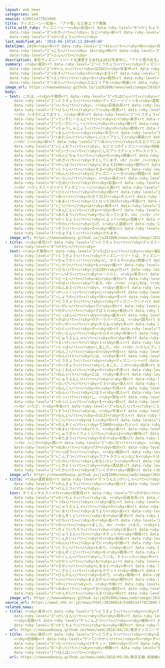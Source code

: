 ```yaml
---
layout: web_news
categories: web
newsid: k10011477921000
title: ディズニーシー拡張へ 「アナ雪」など新エリア開業
title_with_ruby: ディズニーシー<ruby>拡張<rt data-ruby-level="6">かくちょう</rt></ruby>へ 「アナ<ruby>雪<rt
  data-ruby-level="2">ゆき</rt></ruby>」など<ruby>新<rt data-ruby-level="2">しん</rt></ruby>エリア<ruby>開業<rt
  data-ruby-level="3">かいぎょう</rt></ruby>
last_modified_at: '2018-06-14T16:11:00+09:00'
datetime: 2018<ruby>年<rt data-ruby-level="1">ねん</rt></ruby>06<ruby>月<rt data-ruby-level="1">がつ</rt></ruby>14<ruby>日<rt
  data-ruby-level="1">にち</rt></ruby> 16<ruby>時<rt data-ruby-level="2">じ</rt></ruby>11<ruby>分<rt
  data-ruby-level="2">ふん</rt></ruby>
description: 東京ディズニーリゾートを運営する会社は2022年度中に、「アナと雪の女王」など映画を題材にしたアトラクションがある新たなエリアを開業することになりました。
summary: <ruby>東京<rt data-ruby-level="2">とうきょう</rt></ruby>ディズニーリゾートを<ruby>運営<rt data-ruby-level="5">うんえい</rt></ruby>する<ruby>会社<rt
  data-ruby-level="2">かいしゃ</rt></ruby>は2022<ruby>年度中<rt data-ruby-level="3">ねんどちゅう</rt></ruby>に、「アナと<ruby>雪<rt
  data-ruby-level="2">ゆき</rt></ruby>の<ruby>女王<rt data-ruby-level="1">じょおう</rt></ruby>」など<ruby>映画<rt
  data-ruby-level="6">えいが</rt></ruby>を<ruby>題材<rt data-ruby-level="4">だいざい</rt></ruby>にしたアトラクションがある<ruby>新<rt
  data-ruby-level="2">あら</rt></ruby>たなエリアを<ruby>開業<rt data-ruby-level="3">かいぎょう</rt></ruby>することになりました。
image_url: https://newswebeasy.github.io/ja201806/news/web/image/2018/06/14/K10011477921_1806141706_1806141726_01_02.jpg
body:
- text: これは、<ruby>千葉県<rt data-ruby-level="3">ちばけん</rt></ruby><ruby>浦安市<rt data-ruby-level="7">うらやすし</rt></ruby>にある<ruby>東京<rt
    data-ruby-level="2">とうきょう</rt></ruby>ディズニーリゾートを<ruby>運営<rt data-ruby-level="5">うんえい</rt></ruby>する「オリエンタルランド」が14<ruby>日<rt
    data-ruby-level="1">にち</rt></ruby>、<ruby>記者会見<rt data-ruby-level="3">きしゃかいけん</rt></ruby>を<ruby>開<rt
    data-ruby-level="3">ひら</rt></ruby>いて<ruby>発表<rt data-ruby-level="3">はっぴょう</rt></ruby>しました。<br
    /><br />それによりますと、<ruby>東京<rt data-ruby-level="2">とうきょう</rt></ruby><ruby>ディズニーランド<rt
    data-ruby-level="2">でぃずにーらんど</rt></ruby>と<ruby>東京<rt data-ruby-level="2">とうきょう</rt></ruby><ruby>ディズニーシー<rt
    data-ruby-level="2">でぃずにーしー</rt></ruby>の<ruby>隣<rt data-ruby-level="7">となり</rt></ruby>にある<ruby>駐車場<rt
    data-ruby-level="7">ちゅうしゃじょう</rt></ruby>の<ruby>敷地<rt data-ruby-level="7">しきち</rt></ruby>、およそ10<ruby>万<rt
    data-ruby-level="2">まん</rt></ruby><ruby>平方<rt data-ruby-level="3">へいほう</rt></ruby>メートルをディズニーシーの<ruby>新<rt
    data-ruby-level="2">あたら</rt></ruby>しいエリアとして<ruby>開発<rt data-ruby-level="3">かいはつ</rt></ruby>します。<br
    /><br /><ruby>新<rt data-ruby-level="2">あら</rt></ruby>たなエリアには、「アナと<ruby>雪<rt data-ruby-level="2">ゆき</rt></ruby>の<ruby>女王<rt
    data-ruby-level="1">じょおう</rt></ruby>」など３つのディズニー<ruby>映画<rt data-ruby-level="6">えいが</rt></ruby>を<ruby>題材<rt
    data-ruby-level="4">だいざい</rt></ruby>にしたアトラクションやレストラン、それにホテルなどが<ruby>設<rt data-ruby-level="5">もう</rt></ruby>けられ、2022<ruby>年度中<rt
    data-ruby-level="3">ねんどちゅう</rt></ruby>の<ruby>開業<rt data-ruby-level="3">かいぎょう</rt></ruby>を<ruby>目指<rt
    data-ruby-level="3">めざ</rt></ruby>すとしています。<br /><br /><ruby>会社<rt data-ruby-level="2">かいしゃ</rt></ruby>は、この<ruby>開発<rt
    data-ruby-level="3">かいはつ</rt></ruby>におよそ2500<ruby>億円<rt data-ruby-level="4">おくえん</rt></ruby>を<ruby>投資<rt
    data-ruby-level="5">とうし</rt></ruby>する<ruby>計画<rt data-ruby-level="2">けいかく</rt></ruby>で、2001<ruby>年<rt
    data-ruby-level="1">ねん</rt></ruby>にディズニーシーを<ruby>開園<rt data-ruby-level="3">かいえん</rt></ruby>して<ruby>以来<rt
    data-ruby-level="4">いらい</rt></ruby>、<ruby>最大<rt data-ruby-level="4">さいだい</rt></ruby><ruby>規模<rt
    data-ruby-level="6">きぼ</rt></ruby>の<ruby>拡張<rt data-ruby-level="6">かくちょう</rt></ruby>になるということです。<br
    /><br />ディズニーランドとディズニーシーに<ruby>入園<rt data-ruby-level="2">にゅうえん</rt></ruby>した<ruby>人<rt
    data-ruby-level="2">ひと</rt></ruby>の<ruby>数<rt data-ruby-level="2">かず</rt></ruby>は、<ruby>合<rt
    data-ruby-level="2">あ</rt></ruby>わせて3137<ruby>万人<rt data-ruby-level="2">まんにん</rt></ruby><ruby>余<rt
    data-ruby-level="5">あま</rt></ruby>りとなった2014<ruby>年度<rt data-ruby-level="3">ねんど</rt></ruby>をピークにその<ruby>後<rt
    data-ruby-level="2">ご</rt></ruby>は<ruby>毎年<rt data-ruby-level="2">まいとし</rt></ruby>3000<ruby>万人<rt
    data-ruby-level="2">まんにん</rt></ruby><ruby>余<rt data-ruby-level="5">あま</rt></ruby>りで<ruby>頭打<rt
    data-ruby-level="3">あたまう</rt></ruby>ちになっています。<br /><br /><ruby>今回<rt data-ruby-level="2">こんかい</rt></ruby>の<ruby>拡張<rt
    data-ruby-level="6">かくちょう</rt></ruby>によって<ruby>混雑<rt data-ruby-level="5">こんざつ</rt></ruby>を<ruby>和<rt
    data-ruby-level="7">やわ</rt></ruby>らげ、<ruby>入園者<rt data-ruby-level="3">にゅうえんしゃ</rt></ruby><ruby>数<rt
    data-ruby-level="2">すう</rt></ruby>の<ruby>増加<rt data-ruby-level="5">ぞうか</rt></ruby>につなげることができるのか<ruby>注目<rt
    data-ruby-level="3">ちゅうもく</rt></ruby>されます。
  image_url: https://newswebeasy.github.io/ja201806/news/web/image/2018/06/14/K10011477921_1806141706_1806141726_01_03.jpg
- title: <ruby>東京<rt data-ruby-level="2">とうきょう</rt></ruby>ディズニーリゾート <ruby>歴史<rt data-ruby-level="4">れきし</rt></ruby>と<ruby>課題<rt
    data-ruby-level="4">かだい</rt></ruby>
  text: <ruby>千葉県<rt data-ruby-level="3">ちばけん</rt></ruby><ruby>浦安市<rt data-ruby-level="7">うらやすし</rt></ruby>にある<ruby>東京<rt
    data-ruby-level="2">とうきょう</rt></ruby>ディズニーリゾートは、ディズニーランドとディズニーシーの２つのテーマパークを<ruby>中核<rt
    data-ruby-level="7">ちゅうかく</rt></ruby>に、ホテルや<ruby>商業<rt data-ruby-level="3">しょうぎょう</rt></ruby><ruby>施設<rt
    data-ruby-level="7">しせつ</rt></ruby>も<ruby>備<rt data-ruby-level="5">そな</rt></ruby>えたエリアです。<ruby>広<rt
    data-ruby-level="2">ひろ</rt></ruby>さは200<ruby>万<rt data-ruby-level="2">まん</rt></ruby><ruby>平方<rt
    data-ruby-level="3">へいほう</rt></ruby>メートルと、<ruby>東京<rt data-ruby-level="2">とうきょう</rt></ruby><ruby>ドーム<rt
    data-ruby-level="2">どーむ</rt></ruby>42<ruby>個分<rt data-ruby-level="5">こぶん</rt></ruby>に<ruby>上<rt
    data-ruby-level="1">のぼ</rt></ruby>ります。<br /><br />はじめは、<ruby>今<rt data-ruby-level="2">いま</rt></ruby>から35<ruby>年前<rt
    data-ruby-level="2">ねんまえ</rt></ruby>、<ruby>景気<rt data-ruby-level="4">けいき</rt></ruby>が<ruby>回復<rt
    data-ruby-level="5">かいふく</rt></ruby>に<ruby>向<rt data-ruby-level="3">む</rt></ruby>かいつつあった<ruby>昭和<rt
    data-ruby-level="3">しょうわ</rt></ruby>58<ruby>年<rt data-ruby-level="1">ねん</rt></ruby>に、<ruby>東京<rt
    data-ruby-level="2">とうきょう</rt></ruby><ruby>ディズニーランド<rt data-ruby-level="2">でぃずにーらんど</rt></ruby>がアメリカ<ruby>以外<rt
    data-ruby-level="4">いがい</rt></ruby>で<ruby>初<rt data-ruby-level="4">はじ</rt></ruby>めて、<ruby>世界<rt
    data-ruby-level="3">せかい</rt></ruby>では３<ruby>番目<rt data-ruby-level="2">ばんめ</rt></ruby>のディズニーテーマパークとしてオープンしました。<ruby>日本<rt
    data-ruby-level="1">にっぽん</rt></ruby><ruby>最大<rt data-ruby-level="4">さいだい</rt></ruby><ruby>規模<rt
    data-ruby-level="6">きぼ</rt></ruby>のテーマパークには、<ruby>国内<rt data-ruby-level="2">こくない</rt></ruby>だけでなく、アジアなど<ruby>海外<rt
    data-ruby-level="2">かいがい</rt></ruby>からも<ruby>多<rt data-ruby-level="2">おお</rt></ruby>くの<ruby>人<rt
    data-ruby-level="1">ひと</rt></ruby>が<ruby>訪<rt data-ruby-level="7">おとず</rt></ruby>れ、<ruby>開園<rt
    data-ruby-level="3">かいえん</rt></ruby>から８<ruby>年後<rt data-ruby-level="2">ねんご</rt></ruby>には<ruby>入園者<rt
    data-ruby-level="3">にゅうえんしゃ</rt></ruby>の<ruby>数<rt data-ruby-level="2">かず</rt></ruby>が<ruby>累計<rt
    data-ruby-level="7">るいけい</rt></ruby>１<ruby>億人<rt data-ruby-level="4">おくにん</rt></ruby>を<ruby>突破<rt
    data-ruby-level="7">とっぱ</rt></ruby>しました。<br /><br />さらにディズニーランドの<ruby>開園<rt data-ruby-level="3">かいえん</rt></ruby>から18<ruby>年後<rt
    data-ruby-level="2">ねんご</rt></ruby>の<ruby>平成<rt data-ruby-level="4">へいせい</rt></ruby>13<ruby>年<rt
    data-ruby-level="1">ねん</rt></ruby>には、<ruby>第<rt data-ruby-level="3">だい</rt></ruby>２のパークとして<ruby>東京<rt
    data-ruby-level="2">とうきょう</rt></ruby><ruby>ディズニーシー<rt data-ruby-level="2">でぃずにーしー</rt></ruby>が<ruby>開業<rt
    data-ruby-level="3">かいぎょう</rt></ruby>しました。この<ruby>結果<rt data-ruby-level="4">けっか</rt></ruby>、<ruby>翌年<rt
    data-ruby-level="6">よくねん</rt></ruby>の<ruby>平成<rt data-ruby-level="4">へいせい</rt></ruby>14<ruby>年<rt
    data-ruby-level="1">ねん</rt></ruby>には、<ruby>東京<rt data-ruby-level="2">とうきょう</rt></ruby>ディズニーリゾートの<ruby>入園者<rt
    data-ruby-level="3">にゅうえんしゃ</rt></ruby><ruby>数<rt data-ruby-level="2">すう</rt></ruby>は<ruby>累計<rt
    data-ruby-level="7">るいけい</rt></ruby>で３<ruby>億人<rt data-ruby-level="4">おくにん</rt></ruby>、さらに８<ruby>年後<rt
    data-ruby-level="2">ねんご</rt></ruby>の<ruby>平成<rt data-ruby-level="4">へいせい</rt></ruby>22<ruby>年<rt
    data-ruby-level="1">ねん</rt></ruby>には５<ruby>億人<rt data-ruby-level="4">おくにん</rt></ruby>に<ruby>達<rt
    data-ruby-level="4">たっ</rt></ruby>し、<ruby>現在<rt data-ruby-level="5">げんざい</rt></ruby>は７<ruby>億人<rt
    data-ruby-level="4">おくにん</rt></ruby>を<ruby>超<rt data-ruby-level="7">こ</rt></ruby>えています。<br
    /><br />ただ、<ruby>年度<rt data-ruby-level="3">ねんど</rt></ruby>ごとの<ruby>入園者<rt data-ruby-level="3">にゅうえんしゃ</rt></ruby><ruby>数<rt
    data-ruby-level="2">すう</rt></ruby>は、<ruby>平成<rt data-ruby-level="4">へいせい</rt></ruby>26<ruby>年度<rt
    data-ruby-level="3">ねんど</rt></ruby>の3137<ruby>万人<rt data-ruby-level="2">まんにん</rt></ruby>をピークに、その<ruby>後<rt
    data-ruby-level="2">ご</rt></ruby>は３<ruby>年<rt data-ruby-level="1">ねん</rt></ruby><ruby>連続<rt
    data-ruby-level="4">れんぞく</rt></ruby>で3000<ruby>万人<rt data-ruby-level="2">まんにん</rt></ruby><ruby>余<rt
    data-ruby-level="5">あま</rt></ruby>りと、<ruby>高<rt data-ruby-level="2">たか</rt></ruby>い<ruby>集客力<rt
    data-ruby-level="3">しゅうきゃくりょく</rt></ruby>は<ruby>維持<rt data-ruby-level="7">いじ</rt></ruby>していますが<ruby>頭打<rt
    data-ruby-level="3">あたまう</rt></ruby>ちの<ruby>状態<rt data-ruby-level="5">じょうたい</rt></ruby>です。<br
    /><br />この<ruby>間<rt data-ruby-level="2">あいだ</rt></ruby>、<ruby>入園料<rt data-ruby-level="4">にゅうえんりょう</rt></ruby>の<ruby>値上<rt
    data-ruby-level="6">ねあ</rt></ruby>げが<ruby>相次<rt data-ruby-level="3">あいつ</rt></ruby>いだ<ruby>一方<rt
    data-ruby-level="2">いっぽう</rt></ruby>、<ruby>施設<rt data-ruby-level="7">しせつ</rt></ruby>の<ruby>混雑<rt
    data-ruby-level="5">こんざつ</rt></ruby>でアトラクションなどを<ruby>十分<rt data-ruby-level="2">じゅうぶん</rt></ruby>に<ruby>楽<rt
    data-ruby-level="2">たの</rt></ruby>しめないという<ruby>声<rt data-ruby-level="2">こえ</rt></ruby>もあり、<ruby>顧客<rt
    data-ruby-level="7">こきゃく</rt></ruby><ruby>満足度<rt data-ruby-level="4">まんぞくど</rt></ruby>をいかに<ruby>高<rt
    data-ruby-level="2">たか</rt></ruby>めていくかが<ruby>課題<rt data-ruby-level="4">かだい</rt></ruby>とされています。
  image_url: https://newswebeasy.github.io/ja201806/news/web/image/2018/06/14/K10011477921_1806141706_1806141726_01_04.jpg
- title: <ruby>運営会社<rt data-ruby-level="5">うんえいがいしゃ</rt></ruby>「チケット<ruby>価格<rt data-ruby-level="5">かかく</rt></ruby>は<ruby>環境<rt
    data-ruby-level="7">かんきょう</rt></ruby><ruby>踏<rt data-ruby-level="7">ふ</rt></ruby>まえ<ruby>検討<rt
    data-ruby-level="6">けんとう</rt></ruby>」
  text: オリエンタルランドの<ruby>加賀見<rt data-ruby-level="5">かがみ</rt></ruby><ruby>俊夫<rt data-ruby-level="8">としお</rt></ruby><ruby>会長<rt
    data-ruby-level="2">かいちょう</rt></ruby>は、<ruby>記者会見<rt data-ruby-level="3">きしゃかいけん</rt></ruby>で「パークは<ruby>常<rt
    data-ruby-level="5">つね</rt></ruby>に<ruby>進化<rt data-ruby-level="3">しんか</rt></ruby>しないといけない。<ruby>入園者<rt
    data-ruby-level="3">にゅうえんしゃ</rt></ruby>の<ruby>皆<rt data-ruby-level="7">みな</rt></ruby>さんが<ruby>今<rt
    data-ruby-level="2">いま</rt></ruby>までより<ruby>高<rt data-ruby-level="2">たか</rt></ruby>い<ruby>満足度<rt
    data-ruby-level="4">まんぞくど</rt></ruby>を<ruby>要求<rt data-ruby-level="4">ようきゅう</rt></ruby>するようになっているのでそれにこたえるべく、さらにレベルアップさせて<ruby>価値<rt
    data-ruby-level="6">かち</rt></ruby>を<ruby>高<rt data-ruby-level="2">たか</rt></ruby>めていきたい」と<ruby>述<rt
    data-ruby-level="5">の</rt></ruby>べました。<br /><br />また、<ruby>上西<rt data-ruby-level="2">かみにし</rt></ruby><ruby>京一郎<rt
    data-ruby-level="7">きょういちろう</rt></ruby><ruby>社長<rt data-ruby-level="2">しゃちょう</rt></ruby>は、<ruby>入園<rt
    data-ruby-level="2">にゅうえん</rt></ruby>チケットの<ruby>価格<rt data-ruby-level="5">かかく</rt></ruby>について「<ruby>今回<rt
    data-ruby-level="2">こんかい</rt></ruby>の<ruby>拡張<rt data-ruby-level="6">かくちょう</rt></ruby>のほかにも、2020<ruby>年<rt
    data-ruby-level="1">ねん</rt></ruby>までに<ruby>計画<rt data-ruby-level="2">けいかく</rt></ruby>している<ruby>投資<rt
    data-ruby-level="5">とうし</rt></ruby>もあり、<ruby>高<rt data-ruby-level="2">たか</rt></ruby>い<ruby>満足度<rt
    data-ruby-level="4">まんぞくど</rt></ruby>を<ruby>獲得<rt data-ruby-level="7">かくとく</rt></ruby>できると<ruby>確信<rt
    data-ruby-level="5">かくしん</rt></ruby>している。そういった<ruby>中<rt data-ruby-level="1">なか</rt></ruby>では、チケット<ruby>価格<rt
    data-ruby-level="5">かかく</rt></ruby>を<ruby>上<rt data-ruby-level="1">あ</rt></ruby>げていく<ruby>機会<rt
    data-ruby-level="4">きかい</rt></ruby>にあると<ruby>考<rt data-ruby-level="2">かんが</rt></ruby>えているが、<ruby>顧客<rt
    data-ruby-level="7">こきゃく</rt></ruby>もチケット<ruby>価格<rt data-ruby-level="5">かかく</rt></ruby>には<ruby>敏感<rt
    data-ruby-level="7">びんかん</rt></ruby>なので、<ruby>環境<rt data-ruby-level="7">かんきょう</rt></ruby>を<ruby>踏<rt
    data-ruby-level="7">ふ</rt></ruby>まえながら<ruby>検討<rt data-ruby-level="6">けんとう</rt></ruby>していく」と<ruby>述<rt
    data-ruby-level="5">の</rt></ruby>べ、<ruby>今後<rt data-ruby-level="2">こんご</rt></ruby>、<ruby>値上<rt
    data-ruby-level="6">ねあ</rt></ruby>げを<ruby>検討<rt data-ruby-level="6">けんとう</rt></ruby>する<ruby>考<rt
    data-ruby-level="2">かんが</rt></ruby>えを<ruby>明<rt data-ruby-level="2">あき</rt></ruby>らかにしました。
  image_url: https://newswebeasy.github.io/ja201806/news/web/image/2018/06/14/K10011477921_1806141706_1806141726_01_05.jpg
source_url: https://www3.nhk.or.jp/news/html/20180614/k10011477921000.html
related_news:
- title: <ruby>東京<rt data-ruby-level="2">とうきょう</rt></ruby><ruby>ディズニーランド<rt data-ruby-level="2">でぃずにーらんど</rt></ruby>が<ruby>開園<rt
    data-ruby-level="3">かいえん</rt></ruby>35<ruby>周年<rt data-ruby-level="4">しゅうねん</rt></ruby>
    <ruby>混雑<rt data-ruby-level="5">こんざつ</rt></ruby><ruby>緩和<rt data-ruby-level="7">かんわ</rt></ruby>へ<ruby>拡張<rt
    data-ruby-level="6">かくちょう</rt></ruby>も<ruby>検討<rt data-ruby-level="6">けんとう</rt></ruby>
  url: https://newswebeasy.github.io/news/web/2018/04/15/東京ディズニーランドが開園35周年-混雑緩和へ拡張も検討
- title: <ruby>東京<rt data-ruby-level="2">とうきょう</rt></ruby><ruby>五輪<rt data-ruby-level="4">ごりん</rt></ruby>
    <ruby>低価格<rt data-ruby-level="5">ていかかく</rt></ruby>の<ruby>子<rt data-ruby-level="1">こ</rt></ruby>ども<ruby>向<rt
    data-ruby-level="3">む</rt></ruby>けチケット 100<ruby>万<rt data-ruby-level="2">まん</rt></ruby><ruby>枚<rt
    data-ruby-level="6">まい</rt></ruby><ruby>規模<rt data-ruby-level="6">きぼ</rt></ruby>で<ruby>販売<rt
    data-ruby-level="7">はんばい</rt></ruby>へ
  url: https://newswebeasy.github.io/news/web/2018/05/30/東京五輪-低価格の子ども向けチケット-100万枚規模で販売へ
...
```

